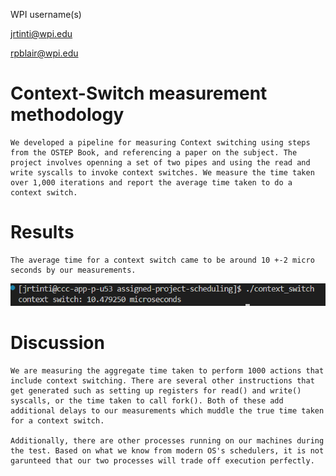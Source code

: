 WPI username(s)

jrtinti@wpi.edu

rpblair@wpi.edu

# Context-Switch measurement methodology
    We developed a pipeline for measuring Context switching using steps from the OSTEP Book, and referencing a paper on the subject. The project involves openning a set of two pipes and using the read and write syscalls to invoke context switches. We measure the time taken over 1,000 iterations and report the average time taken to do a context switch.  

# Results
    The average time for a context switch came to be around 10 +-2 micro seconds by our measurements. 
![Context_Switch_Photo](./time.png) 

# Discussion
    We are measuring the aggregate time taken to perform 1000 actions that include context switching. There are several other instructions that get generated such as setting up registers for read() and write() syscalls, or the time taken to call fork(). Both of these add additional delays to our measurements which muddle the true time taken for a context switch.

    Additionally, there are other processes running on our machines during the test. Based on what we know from modern OS's schedulers, it is not garunteed that our two processes will trade off execution perfectly. 
    
